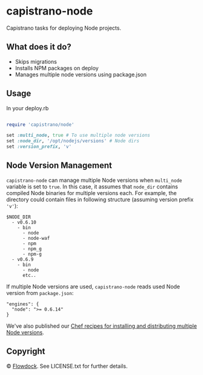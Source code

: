 # capistrano-node

Capistrano tasks for deploying Node projects.

## What does it do?

* Skips migrations
* Installs NPM packages on deploy
* Manages multiple node versions using package.json

## Usage

In your deploy.rb

```ruby

require 'capistrano/node'

set :multi_node, true # To use multiple node versions
set :node_dir, '/opt/nodejs/versions' # Node dirs
set :version_prefix, 'v'
```

## Node Version Management

`capistrano-node` can manage multiple Node versions when `multi_node` variable
is set to `true`. In this case, it assumes that `node_dir` contains compiled
Node binaries for multiple versions each. For example, the directory could
contain files in following structure (assuming version prefix `'v'`):

    $NODE_DIR
      - v0.6.10
        - bin
          - node
          - node-waf
          - npm
          - npm_g
          - npm-g
      - v0.6.9
        - bin
          - node
          etc..

If multiple Node versions are used, `capistrano-node` reads used Node version
from `package.json`:

    "engines": {
      "node": ">= 0.6.14"
    }

We've also published our [Chef recipes for installing and distributing multiple Node versions](https://github.com/flowdock/nodejs-cookbook).

## Copyright

© [Flowdock](https://flowdock.com). See LICENSE.txt for further details.
